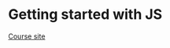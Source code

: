 # Getting started with JS

[Course site](https://static.frontendmasters.com/resources/2019-05-08-getting-into-javascript/getting-into-javascript.pdf)
